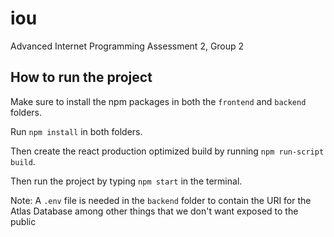 # iou

Advanced Internet Programming Assessment 2, Group 2

## How to run the project

Make sure to install the npm packages in both the `frontend` and `backend` folders.

Run `npm install` in both folders.

Then create the react production optimized build by running `npm run-script build`.

Then run the project by typing `npm start` in the terminal.

Note: A `.env` file is needed in the `backend` folder to contain the URI for the Atlas Database among other things that we don't want exposed to the public
